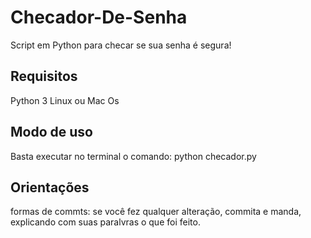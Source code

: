 # Checador-De-Senha
Script em Python para checar se sua senha é segura!

Requisitos
-----------
Python 3
Linux ou Mac Os

Modo de uso
-----------
Basta executar no terminal o comando:
    python checador.py

Orientações
-----------
formas de commts: se você fez qualquer alteração, commita e manda, explicando
com suas paralvras o que foi feito.
